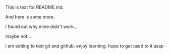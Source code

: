 This is text for README.md.

And here is some more.

I found out why mine didn't work....

maybe not...

I am editing to test git and github. enjoy learning. hope to get used to it asap





